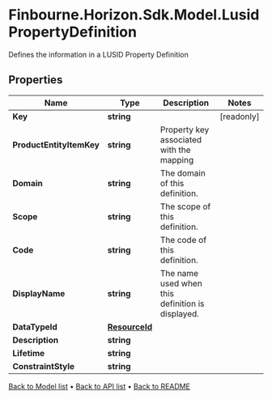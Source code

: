 # Finbourne.Horizon.Sdk.Model.LusidPropertyDefinition
Defines the information in a LUSID Property Definition

## Properties

Name | Type | Description | Notes
------------ | ------------- | ------------- | -------------
**Key** | **string** |  | [readonly] 
**ProductEntityItemKey** | **string** | Property key associated with the mapping | 
**Domain** | **string** | The domain of this definition. | 
**Scope** | **string** | The scope of this definition. | 
**Code** | **string** | The code of this definition. | 
**DisplayName** | **string** | The name used when this definition is displayed. | 
**DataTypeId** | [**ResourceId**](ResourceId.md) |  | 
**Description** | **string** |  | 
**Lifetime** | **string** |  | 
**ConstraintStyle** | **string** |  | 

[Back to Model list](../README.md#documentation-for-models) &#8226; [Back to API list](../README.md#documentation-for-api-endpoints) &#8226; [Back to README](../README.md)

